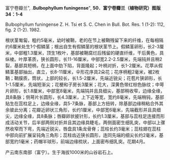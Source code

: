 富宁卷瓣兰",
.**Bulbophyllum funingense**",
**50．富宁卷瓣兰（植物研究）图版34：1-4**

Bulbophyllum funingense Z. H. Tsi et S. C. Chen in Bull. Bot. Res. 1 (1-2): 112, fig. 2 (1-2). 1982.

根状茎匍匐，粗约5毫米，幼时被鞘，老的在节上被鞘残留下来的纤维，在每相隔约6厘米处生1个假鳞茎；根出自生有假鳞茎的根状茎节上。假鳞茎卵形，长2-3厘米，中部粗1.3厘米，顶生1枚叶，基部被鞘腐烂后残留的硬直纤维，干后黄色，具纵棱。叶厚革质，狭长圆形，长11-16厘米，中部宽2.2-2.5厘米，先端钝并且稍2裂，基部具短柄，在上面中肋下陷，背面隆起；叶柄对折，长1-2厘米。花葶从假鳞茎基部抽出，直立，长8-11厘米，伞形花序具2朵花；花序柄粗2毫米，被2枚鞘；鞘膜质，筒状，上部的较长，长1.5-2厘米，先端近锐尖；花苞片狭卵形，长1-1.5厘米，先端短渐尖；花梗和子房长3厘米；花大，深黄色带红棕色脉纹；中萼片卵形，长1.8厘米，中部宽8毫米，先端钝并且具细尖，基部稍收窄，边缘全缘，具8条脉；侧萼片长圆形，长4.3厘米，上下近等宽，宽约8毫米，先端稍钝，基部贴生在蕊柱足上，边缘全缘，具5-7条脉，基部上方扭转，除基部边缘稍粘合外其余彼此分离；花瓣近卵状三角形，长约1厘米，中部宽6毫米，先端截形并且具细尖，边缘全缘，具8条脉；唇瓣卵状披针形，长约1.3厘米，基部与蕊柱足连接而形成活动关节，后半部两侧对折并且其边缘具睫毛，两侧面密生细乳突，中部以上骤然收窄而下弯，先端近锐尖，唇盘具1条龙骨脊；蕊柱长约3毫米；蕊柱翅在蕊柱中部向前扩展呈钝角三角形；蕊柱齿近狭长圆形，连同先端的细尖长约2毫米，基部宽约1毫米；药帽半球形，前端边缘梳状，上面密布细乳突。花期4月。

产云南东南部（富宁）。生于海拔1000米的山谷岩石上。
